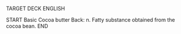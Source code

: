 TARGET DECK
ENGLISH

START
Basic
Cocoa butter
Back: n. Fatty substance obtained from the cocoa bean.
END
